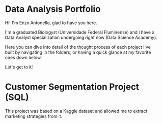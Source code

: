 # Data Analysis Portfolio
Hi! I'm Enzo Antonello, glad to have you here.

I'm a graduated Biologyst (Universidade Federal Fluminense) and I have a Data Analyst specialization undergoing right now (Data Science Academy).

Here you can dive into detail of the thought process of each project I've built by navigating in the folders, or having a quick glance at my favorite ones down below.

Let's get to it!


# Customer Segmentation Project (SQL)

This project was based on a Kaggle dataset and allowed me to extract marketing strategies from it.

